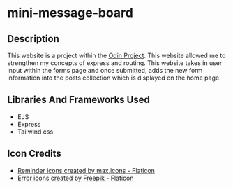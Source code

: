 # mini-message-board

## Description
This website is a project within the [Odin Project](https://www.theodinproject.com/). This website allowed me to strengthen my concepts of express and routing. This website takes in user input within the forms page and once submitted, adds the new form information into the posts collection which is displayed on the home page.

## Libraries And Frameworks Used
* EJS
* Express
* Tailwind css

## Icon Credits
* <a href="https://www.flaticon.com/free-icons/reminder" title="reminder icons">Reminder icons created by max.icons - Flaticon</a>
* <a href="https://www.flaticon.com/free-icons/error" title="error icons">Error icons created by Freepik - Flaticon</a>
